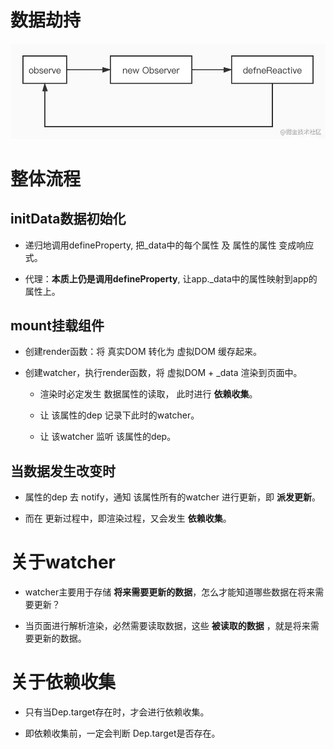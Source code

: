 # 数据劫持

![](./img/数据劫持.awebp)

# 整体流程

## initData数据初始化

- 递归地调用defineProperty, 把_data中的每个属性 及 属性的属性 变成响应式。

- 代理：**本质上仍是调用defineProperty**, 让app._data中的属性映射到app的属性上。


## mount挂载组件

- 创建render函数：将 真实DOM 转化为 虚拟DOM 缓存起来。

- 创建watcher，执行render函数，将 虚拟DOM + _data 渲染到页面中。

    - 渲染时必定发生 数据属性的读取， 此时进行 **依赖收集**。

    - 让 该属性的dep 记录下此时的watcher。

    - 让 该watcher 监听 该属性的dep。


## 当数据发生改变时

- 属性的dep 去 notify，通知 该属性所有的watcher 进行更新，即 **派发更新**。

- 而在 更新过程中，即渲染过程，又会发生 **依赖收集**。


# 关于watcher

- watcher主要用于存储 **将来需要更新的数据**，怎么才能知道哪些数据在将来需要更新？

- 当页面进行解析渲染，必然需要读取数据，这些 **被读取的数据** ，就是将来需要更新的数据。


# 关于依赖收集

- 只有当Dep.target存在时，才会进行依赖收集。

- 即依赖收集前，一定会判断 Dep.target是否存在。


